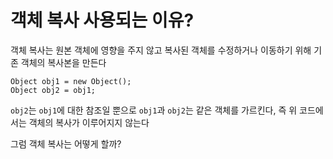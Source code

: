 # 객체 복사 사용되는 이유?
객체 복사는 원본 객체에 영향을 주지 않고 복사된 객체를 수정하거나 이동하기 위해 기존 객체의 복사본을 만든다

```
Object obj1 = new Object();
Object obj2 = obj1;
```

`obj2`는 `obj1`에 대한 참조일 뿐으로 `obj1`과 `obj2`는 같은 객체를 가르킨다, 즉 위 코드에서는 객체의 복사가 이루어지지 않는다

그럼 객체 복사는 어떻게 할까?
